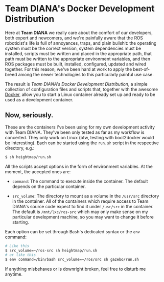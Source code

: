 
# Team DIANA's Docker Development Distribution

Here at **Team DIANA** we really care about the comfort of our
developers, both expert and newcomers, and we're painfully aware that
the ROS roboticist's life is full of annoyances, traps, and plain
bullshit: the operating system must be the correct version, system
dependencies must be installed, scripts must be written and placed in
the appropriate path, that path must be written to the appropriate
environment variables, and then ROS packages must be built, installed,
configured, updated and wired together. For this reason, we've been
hard at work to apply the best-of-breed among the newer technologies
to this particularly painful use case.

The result is *Team DIANA's Docker Development Distribution*, a simple
collection of configuration files and scripts that, together with the
awesome [Docker](https://www.docker.com/), allow you to start a Linux
container already set up and ready to be used as a development
container.

## Now, seriously.

These are the containers I've been using for my own development
activity with Team DIANA. They've been only tested as far as my
workflow is concerted. They only work on Linux (btw, testing with
boot2docker would be interesting). Each can be started using the
`run.sh` script in the respective directory, e.g.:

```sh
$ sh heightmap/run.sh
```

All the scripts accept options in the form of environment
variables. At the moment, the accepted ones are:

* `command`: The command to execute inside the container. The default
depends on the particular container.

* `src_volume`: The directory to mount as a volume in the `/usr/src`
  directory in the container. All of the containers which require
  access to Team DIANA's source code expect to find it under
  `/usr/src` in the container. The default is `/mnt/lxc/ros-src` which
  may only make sense on my particular development machine, so you
  may want to change it before starting.

Each option can be set through Bash's dedicated syntax or the `env`
command:

```sh
# Like this
$ src_volume=~/ros-src sh heightmap/run.sh
# or like this
$ env command=/bin/bash src_volume=~/ros/src sh gazebo/run.sh
```

If anything misbehaves or is downright broken, feel free to disturb me
anytime.
